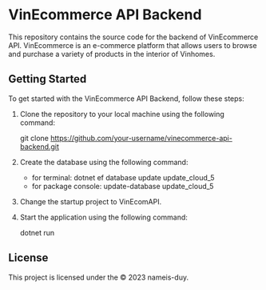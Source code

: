 # VinEcommerce API Backend

This repository contains the source code for the backend of VinEcommerce API. VinEcommerce is an e-commerce platform that allows users to browse and purchase a variety of products in the interior of Vinhomes.

## Getting Started

To get started with the VinEcommerce API Backend, follow these steps:

1. Clone the repository to your local machine using the following command:
   
   git clone https://github.com/your-username/vinecommerce-api-backend.git
   

2. Create the database using the following command:
   
   - for terminal:
   dotnet ef database update update_cloud_5
   - for package console:
   update-database update_cloud_5
   

3. Change the startup project to VinEcomAPI.
   

4. Start the application using the following command:
   
   dotnet run


## License

This project is licensed under the &#169; 2023 nameis-duy.